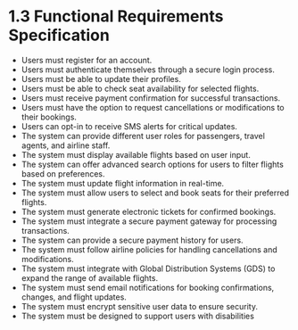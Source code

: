 # 1.3 Functional Requirements Specification
- Users must register for an account.
- Users must authenticate themselves through a secure login process.
- Users must be able to update their profiles.
- Users must be able to check seat availability for selected flights.
- Users must receive payment confirmation for successful transactions.
- Users must have the option to request cancellations or modifications to their 
bookings.
- Users can opt-in to receive SMS alerts for critical updates.
- The system can provide different user roles for passengers, travel agents, and 
airline staff.
- The system must display available flights based on user input.
- The system can offer advanced search options for users to filter flights based on 
preferences.
- The system must update flight information in real-time.
- The system must allow users to select and book seats for their preferred flights.
- The system must generate electronic tickets for confirmed bookings.
- The system must integrate a secure payment gateway for processing 
transactions.
- The system can provide a secure payment history for users.
- The system must follow airline policies for handling cancellations and 
modifications.
- The system must integrate with Global Distribution Systems (GDS) to expand the 
range of available flights.
- The system must send email notifications for booking confirmations, changes, 
and flight updates.
- The system must encrypt sensitive user data to ensure security.
- The system must be designed to support users with disabilities